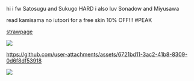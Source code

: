 hi i fw Satosugu and Sukugo HARD i also luv Sonadow and Miyusawa

read kamisama no iutoori for a free skin 10% OFF!!! #PEAK
  
  [strawpage](https://jujutsu.straw.page) 

![](https://media.tenor.com/3Y2AW4PWg9cAAAAi/mystic-messenger-707.gif) 

https://github.com/user-attachments/assets/6721bd11-3ac2-41b8-8309-0d6f8df53918

![](https://files.catbox.moe/0io1ug.png) 
